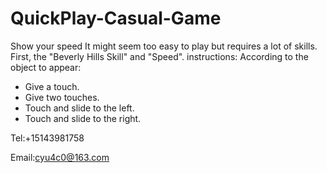# QuickPlay-Casual-Game

Show your speed
It might seem too easy to play but requires a lot of skills. First, the "Beverly Hills Skill" and "Speed".
instructions:
According to the object to appear:
- Give a touch.
- Give two touches.
- Touch and slide to the left.
- Touch and slide to the right.

Tel:+15143981758

Email:cyu4c0@163.com
